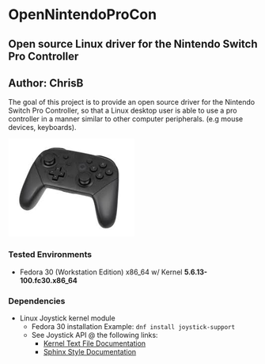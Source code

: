 # OpenNintendoProCon
## Open source Linux driver for the Nintendo Switch Pro Controller

## Author: ChrisB

The goal of this project is to provide an open source driver for the Nintendo Switch Pro Controller,
so that a Linux desktop user is able to use a pro controller in a manner similar to other computer peripherals.
(e.g mouse devices, keyboards).

![Nintendo Switch Pro Controller](resources/pro_controller.jpg)

### Tested Environments
- Fedora 30 (Workstation Edition) x86_64 w/ Kernel **5.6.13-100.fc30.x86_64**


### Dependencies
- Linux Joystick kernel module
  - Fedora 30 installation Example: `dnf install joystick-support`
  - See Joystick API @ the following links: 
    - [Kernel Text File Documentation](https://www.kernel.org/doc/Documentation/input/joystick-api.txt)
    - [Sphinx Style Documentation](https://www.kernel.org/doc/html/latest/input/joydev/joystick.html)



